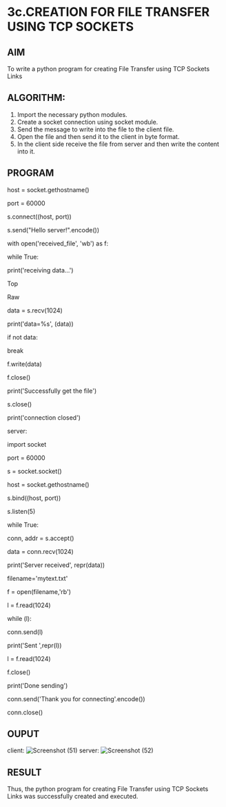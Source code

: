 # 3c.CREATION FOR FILE TRANSFER USING TCP SOCKETS
## AIM
To write a python program for creating File Transfer using TCP Sockets Links
## ALGORITHM:
1. Import the necessary python modules.
2. Create a socket connection using socket module.
3. Send the message to write into the file to the client file.
4. Open the file and then send it to the client in byte format.
5. In the client side receive the file from server and then write the content into it.
## PROGRAM
host = socket.gethostname()

 port = 60000
 
 s.connect((host, port))
 
 s.send("Hello server!".encode())
 
 with open('received_file', 'wb') as f:
 
 while True:
 
 print('receiving data...')
 
 Top
 
 Raw

 data = s.recv(1024)
 
 print('data=%s', (data))
 
 if not data:
 
 break
 
 f.write(data)
 
 f.close()
 
 print('Successfully get the file')
 
 s.close()
 
 print('connection closed')
 
 server:
 
 import socket
 
 port = 60000
 
 s = socket.socket()
 
 host = socket.gethostname()
 
 s.bind((host, port))
 
 s.listen(5)
 
 while True:
 
 conn, addr = s.accept()
 
 data = conn.recv(1024)
 
 print('Server received', repr(data))
 
 filename='mytext.txt'
 
 f = open(filename,'rb')
 
 l = f.read(1024)
 
 while (l):
 
 conn.send(l)
 
 print('Sent ',repr(l))
 
 l = f.read(1024)
 
 f.close()
 
 print('Done sending')
 
 conn.send('Thank you for connecting'.encode())
 
 conn.close()

## OUPUT
client:
![Screenshot (51)](https://github.com/user-attachments/assets/b96c6f49-3080-4fc4-a957-c5086eb996af)
server:
![Screenshot (52)](https://github.com/user-attachments/assets/2916e8fc-3764-48f6-9505-484c0d555f38)

## RESULT
Thus, the python program for creating File Transfer using TCP Sockets Links was 
successfully created and executed.
